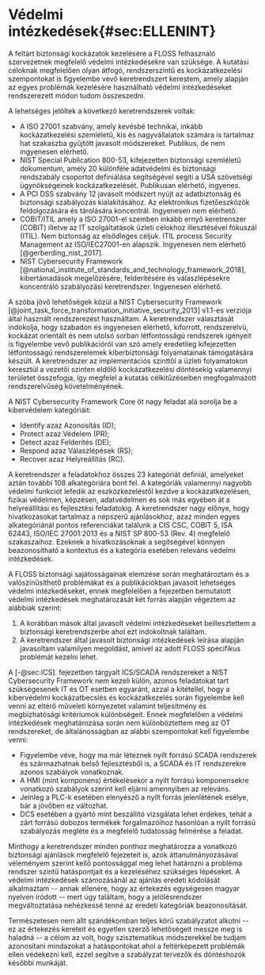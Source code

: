 Védelmi intézkedések{#sec:ELLENINT}
=====================


A feltárt biztonsági kockázatok kezelésére a FLOSS felhasználó szervezetnek megfelelő védelmi intézkedésekre van szüksége. A kutatási céloknak megfelelően olyan átfogó, rendszerszintű és kockázatkezelési szempontokat is figyelembe vevő keretrendszert kerestem, amely alapján az egyes problémák kezelésére használható védelmi intézkedéseket rendszerezett módon tudom összeszedni.

A lehetséges jelöltek a következő keretrendszerek voltak:

* A ISO 27001 szabvány, amely kevésbé technikai, inkább kockázatkezelési szemléletű, kis és nagyvállalatok számára is tartalmaz hat szakaszba gyűjtött javasolt módszereket. Publikus, de nem ingyenesen elérhető. 
* NIST Special Publication 800-53, kifejezetten biztonsági szemléletű dokumentum, amely 20 különféle adatvédelmi és biztonsági rendszabály csoportot definiálása segítségével segíti a USA szövetségi ügynökségeinek kockázatkezelését. Publikusan elérhető, ingyenes.
* A PCI DSS szabvány 12 javasolt módszert nyújt az adatbiztonság és biztonsági szabályozás kialakításához. Az elektronikus fizetőeszközök feldolgozására és tárolására koncentrál. Ingyenesen nem elérhető. 
* COBIT/ITIL amely a ISO 27001-el szemben inkább ernyő keretrenszer (COBIT) illetve az IT szolgáltatások üzleti célokhoz illesztésével fókuszál (ITIL). Nem biztonság az elsődleges céljuk. ITIL process Security Management az ISO/IEC27001-en alapszik. Ingyenesen nem elérhető [@gerberding_nist_2017].
* NIST Cybersecurity Framework [@national_institute_of_standards_and_technology_framework_2018], kibertámadások megelőzésére, felderítésére és válaszlépésekre koncentráló szabályozási keretrendszer. Ingyenesen elérhető.

A szóba jövő lehetőségek közül a NIST Cybersecurity Framework [@joint_task_force_transformation_initiative_security_2013] v1.1-es verziója által használt rendszerezést használtam. A keretrendszer választását indokolja, hogy szabadon és ingyenesen elérhető, kiforrott, rendszerelvű, kockázat orientált és nem utolsó sorban létfontosságú rendszerek igényeit is figyelembe vevő publikációról van szó amely eredetileg kifejezetten létfontosságú rendszerelemek kiberbiztonsági folyamatainak támogatására készült. A keretrendszer az implementációs szinttől a üzleti folyamatokon keresztül a vezetői szinten eldőlő kockázatkezelési döntésekig valamennyi területet összefogja, így megfelel a kutatás célkitűzéseiben megfogalmazott rendszerelvűség követelményének.

A NIST Cybersecurity Framework Core öt nagy feladat alá sorolja be a kibervédelem kategóriáit:

* Identify azaz Azonosítás (ID);
* Protect azaz Védelem (PR);
* Detect azaz Felderítés (DE);
* Respond azaz Válaszlépések (RS);
* Recover azaz Helyreállítás (RC).

A keretrendszer a feladatokhoz összes 23 kategóriát definiál, amelyeket aztán további 108 alkategóriára bont fel. A kategóriák valamennyi nagyobb védelmi funkciót lefedik az eszközkezeléstől kezdve a kockázatkezelésen, fizikai védelmen, képzésen, adatvédelmen és sok más egyében át a helyreállítási és fejlesztési feladatokig. A keretrendszer nagy előnye, hogy hivatkozásokat tartalmaz a népszerű ajánlásokhoz, azaz minden egyes alkategóriánál pontos referenciákat találunk a CIS CSC, COBIT 5, ISA 62443, ISO/IEC 27001:2013 és a NIST SP 800-53 (Rev. 4) megfelelő szakaszaihoz. Ezeknek a hivatkozásoknak a segítségével könnyen beazonosítható a kontextus és a kategória esetében releváns védelmi intézkedések. 

A FLOSS biztonsági sajátosságainak elemzése során meghatároztam és a valószínűsíthető problémákat és a publikációkban javasolt lehetséges védelmi intézkedéseket, ennek megfelelően a fejezetben bemutatott védelmi intézkedések meghatározását két forrás alapján végeztem az alábbiak szerint: 

1. A korábban mások által javasolt védelmi intézkedéseket beillesztettem a biztonsági keretrendszerbe ahol ezt indokoltnak találtam.
2. A keretrendszer által javasolt biztonsági intézkedések leírása alapján javasoltam valamilyen megoldást, amivel az adott FLOSS specifikus problémát kezelni lehet. 

A [-@sec:ICS]. fejezetben tárgyalt ICS/SCADA rendszereket a NIST Cybersecurity Framework nem kezeli külön, azonos feladatokat tart szükségesenek IT és OT esetben egyaránt, azzal a kitétellel, hogy a kibervédelmi kockázatbecslés és kockázatkezelés során figyelembe kell venni az eltérő műveleti környezetet valamint teljesítmény és megbízhatósági kritériumok különbségeit. Ennek megfelelően a védelmi intézkedések meghatározása során nem különböztettem meg az OT rendszereket, de általánosságban az alábbi szempontokat kell figyelembe venni:

* Figyelembe véve, hogy ma már léteznek nyílt forrású SCADA rendszerek és származhatnak belső fejlesztésből is, a SCADA és IT rendszerekre azonos szabályok vonatkoznak. 
* A HMI (mint komponens) értékelésekor a nyílt forrású komponensekre vonatkozó szabályok szerint kell eljárni amennyiben az releváns.
* Jelnleg a PLC-k esetében elenyésző a nyílt forrás jelenlétének esélye, bár a jövőben ez változhat. 
* DCS esetében a gyártó mint beszállító vizsgálata lehet érdekes, tehát a zárt forrású dobozos termékek forgalmazóihoz hasonlóan a nyílt forrású szabályozás megléte és a megfelelő tudatosság felmérése a feladat.

Minthogy a keretrendszer minden ponthoz meghatározza a vonatkozó biztonsági ajánlások megfelelő fejezeteit is, azok áttanulmányozásával véleményem szerint kellő pontossággal meg lehet határozni a probléma rendszer szintű hatáspontjait és a kezeléséhez szükséges lépéseket. A védelmi intézkedések számozásánál az ajánlás eredeti kódolását alkalmaztam -- annak ellenére, hogy az értekezés egységesen magyar nyelven íródott -- mert úgy találtam, hogy a jelölésrendszer megváltoztatása nehézkessé tenné az eredeti kategóriák beazonosítását. 

Természetesen nem állt szándékomban teljes körű szabályzatot alkotni -- ez az értekezés kereteit és egyetlen szerző lehetőségeit messze meg is haladná --  a célom az volt, hogy szisztematikus módszerekkel be tudjam azonosítani mindazokat a hatáspontokat ahol a feltérképezett problémák ellen védekezni kell, ezzel segítve a szabályzat tervezők és döntéshozók későbbi munkáját.





